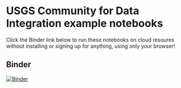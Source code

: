 # USGS Community for Data Integration example notebooks
Click the Binder link below to run these notebooks on cloud resoures without installing or signing up for anything, using only your browser!

## Binder

[![Binder](http://mybinder.org/badge.svg)](https://beta.mybinder.org/v2/gh/rsignell-usgs/cdi-notebooks/master)
